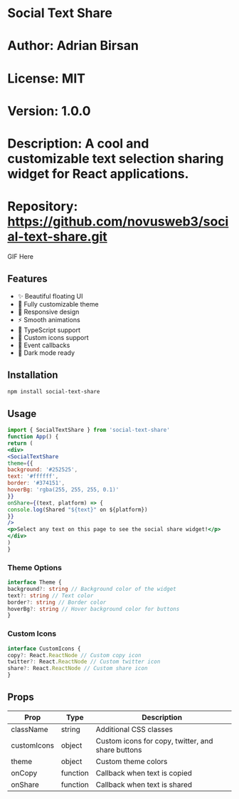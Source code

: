 # Social Text Share
# Author: Adrian Birsan
# License: MIT
# Version: 1.0.0
# Description: A cool and customizable text selection sharing widget for React applications.
# Repository: https://github.com/novusweb3/social-text-share.git


GIF Here


## Features

- ✨ Beautiful floating UI
- 🎨 Fully customizable theme
- 📱 Responsive design
- ⚡️ Smooth animations
- 🎯 TypeScript support
- 🔧 Custom icons support
- 📢 Event callbacks
- 🌙 Dark mode ready

## Installation

```bash
npm install social-text-share
```

## Usage

```jsx
import { SocialTextShare } from 'social-text-share'
function App() {
return (
<div>
<SocialTextShare
theme={{
background: '#252525',
text: '#ffffff',
border: '#374151',
hoverBg: 'rgba(255, 255, 255, 0.1)'
}}
onShare={(text, platform) => {
console.log(Shared "${text}" on ${platform})
}}
/>
<p>Select any text on this page to see the social share widget!</p>
</div>
)
}
```

### Theme Options

```typescript
interface Theme {
background?: string // Background color of the widget
text?: string // Text color
border?: string // Border color
hoverBg?: string // Hover background color for buttons
}
```

### Custom Icons

```typescript
interface CustomIcons {
copy?: React.ReactNode // Custom copy icon
twitter?: React.ReactNode // Custom twitter icon
share?: React.ReactNode // Custom share icon
}
```

## Props

| Prop | Type | Description |
|------|------|-------------|
| className | string | Additional CSS classes |
| customIcons | object | Custom icons for copy, twitter, and share buttons |
| theme | object | Custom theme colors |
| onCopy | function | Callback when text is copied |
| onShare | function | Callback when text is shared |

